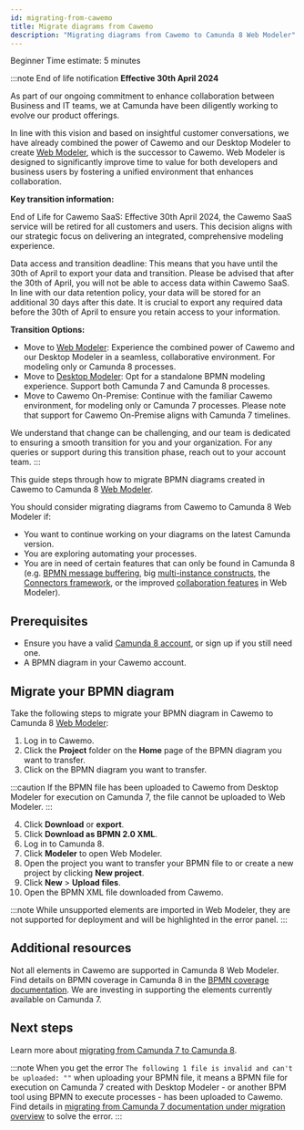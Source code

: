 ```yaml
---
id: migrating-from-cawemo
title: Migrate diagrams from Cawemo
description: "Migrating diagrams from Cawemo to Camunda 8 Web Modeler"
---
```


<span class="badge badge--beginner">Beginner</span>
<span class="badge badge--medium">Time estimate: 5 minutes</span>

:::note End of life notification
**Effective 30th April 2024**

As part of our ongoing commitment to enhance collaboration between Business and IT teams, we at Camunda have been diligently working to evolve our product offerings.

In line with this vision and based on insightful customer conversations, we have already combined the power of Cawemo and our Desktop Modeler to create [Web Modeler](/components/modeler/about-modeler.md), which is the successor to Cawemo. Web Modeler is designed to significantly improve time to value for both developers and business users by fostering a unified environment that enhances collaboration.

**Key transition information:**

End of Life for Cawemo SaaS: Effective 30th April 2024, the Cawemo SaaS service will be retired for all customers and users. This decision aligns with our strategic focus on delivering an integrated, comprehensive modeling experience.

Data access and transition deadline: This means that you have until the 30th of April to export your data and transition. Please be advised that after the 30th of April, you will not be able to access data within Cawemo SaaS. In line with our data retention policy, your data will be stored for an additional 30 days after this date. It is crucial to export any required data before the 30th of April to ensure you retain access to your information.

**Transition Options:**

- Move to [Web Modeler](/docs/components/modeler/web-modeler/new-web-modeler.md): Experience the combined power of Cawemo and our Desktop Modeler in a seamless, collaborative environment. For modeling only or Camunda 8 processes.
- Move to [Desktop Modeler](/components/modeler/desktop-modeler/install-the-modeler.md): Opt for a standalone BPMN modeling experience. Support both Camunda 7 and Camunda 8 processes.
- Move to Cawemo On-Premise: Continue with the familiar Cawemo environment, for modeling only or Camunda 7 processes. Please note that support for Cawemo On-Premise aligns with Camunda 7 timelines.

We understand that change can be challenging, and our team is dedicated to ensuring a smooth transition for you and your organization. For any queries or support during this transition phase, reach out to your account team.
:::

This guide steps through how to migrate BPMN diagrams created in Cawemo to Camunda 8 [Web Modeler](https://modeler.cloud.camunda.io/).

You should consider migrating diagrams from Cawemo to Camunda 8 Web Modeler if:

- You want to continue working on your diagrams on the latest Camunda version.
- You are exploring automating your processes.
- You are in need of certain features that can only be found in Camunda 8 (e.g. [BPMN message buffering](/components/concepts/messages.md#message-buffering), big [multi-instance constructs](/components/modeler/bpmn/multi-instance/multi-instance.md), the [Connectors framework](/components/connectors/introduction.md), or the improved [collaboration features](/components/modeler/web-modeler/collaboration.md) in Web Modeler).

## Prerequisites

- Ensure you have a valid [Camunda 8 account](/guides/create-account.md), or sign up if you still need one.
- A BPMN diagram in your Cawemo account.

## Migrate your BPMN diagram

Take the following steps to migrate your BPMN diagram in Cawemo to Camunda 8 [Web Modeler](/components/modeler/web-modeler/launch-cloud-modeler.md):

1. Log in to Cawemo.
2. Click the **Project** folder on the **Home** page of the BPMN diagram you want to transfer.
3. Click on the BPMN diagram you want to transfer.

:::caution
If the BPMN file has been uploaded to Cawemo from Desktop Modeler for execution on Camunda 7, the file cannot be uploaded to Web Modeler.
:::

4. Click **Download** or **export**.
5. Click **Download as BPMN 2.0 XML**.
6. Log in to Camunda 8.
7. Click **Modeler** to open Web Modeler.
8. Open the project you want to transfer your BPMN file to or create a new project by clicking **New project**.
9. Click **New** > **Upload files**.
10. Open the BPMN XML file downloaded from Cawemo.

:::note
While unsupported elements are imported in Web Modeler, they are not supported for deployment and will be highlighted in the error panel.
:::

## Additional resources

Not all elements in Cawemo are supported in Camunda 8 Web Modeler. Find details on BPMN coverage in Camunda 8 in the [BPMN coverage documentation](/components/modeler/bpmn/bpmn-coverage.md). We are investing in supporting the elements currently available on Camunda 7.

## Next steps

Learn more about [migrating from Camunda 7 to Camunda 8](/guides/migrating-from-camunda-7/index.md).

:::note
When you get the error `The following 1 file is invalid and can't be uploaded: ""` when uploading your BPMN file, it means a BPMN file for execution on Camunda 7 created with Desktop Modeler - or another BPM tool using BPMN to execute processes - has been uploaded to Cawemo. Find details in [migrating from Camunda 7 documentation under migration overview](/guides/migrating-from-camunda-7/index.md#migration-overview) to solve the error.
:::
